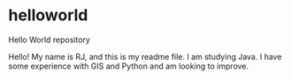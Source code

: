 # helloworld
Hello World repository

Hello!
My name is RJ, and this is my readme file. I am studying Java. I have some experience with GIS and Python and am looking to improve. 
